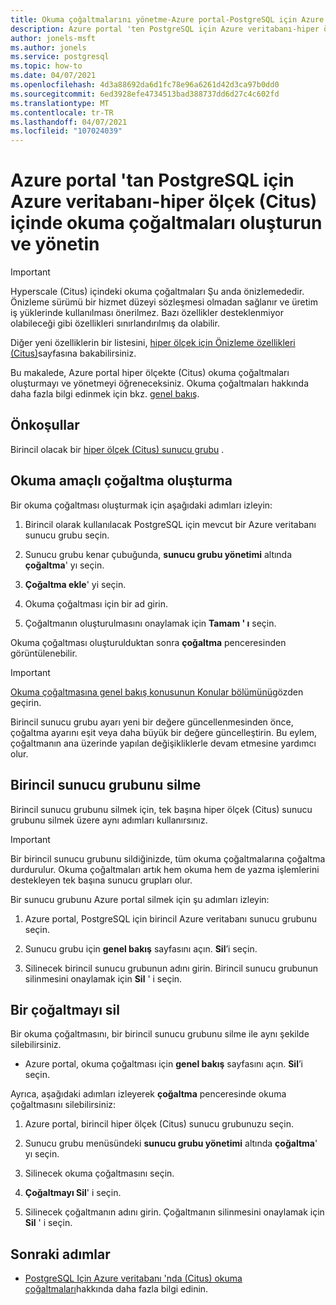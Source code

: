```yaml
---
title: Okuma çoğaltmalarını yönetme-Azure portal-PostgreSQL için Azure veritabanı-hiper ölçek (Citus)
description: Azure portal 'ten PostgreSQL için Azure veritabanı-hiper ölçek (Citus) için okuma çoğaltmaları yönetme hakkında bilgi edinin.
author: jonels-msft
ms.author: jonels
ms.service: postgresql
ms.topic: how-to
ms.date: 04/07/2021
ms.openlocfilehash: 4d3a88692da6d1fc78e96a6261d42d3ca97b0dd0
ms.sourcegitcommit: 6ed3928efe4734513bad388737dd6d27c4c602fd
ms.translationtype: MT
ms.contentlocale: tr-TR
ms.lasthandoff: 04/07/2021
ms.locfileid: "107024039"
---
```

# <a name="create-and-manage-read-replicas-in-azure-database-for-postgresql---hyperscale-citus-from-the-azure-portal"></a>Azure portal 'tan PostgreSQL için Azure veritabanı-hiper ölçek (Citus) içinde okuma çoğaltmaları oluşturun ve yönetin

> [!IMPORTANT]
> Hyperscale (Citus) içindeki okuma çoğaltmaları Şu anda önizlemededir. Önizleme sürümü bir hizmet düzeyi sözleşmesi olmadan sağlanır ve üretim iş yüklerinde kullanılması önerilmez. Bazı özellikler desteklenmiyor olabileceği gibi özellikleri sınırlandırılmış da olabilir.
>
> Diğer yeni özelliklerin bir listesini, [hiper ölçek için Önizleme özellikleri (Citus)](hyperscale-preview-features.md)sayfasına bakabilirsiniz.

Bu makalede, Azure portal hiper ölçekte (Citus) okuma çoğaltmaları oluşturmayı ve yönetmeyi öğreneceksiniz. Okuma çoğaltmaları hakkında daha fazla bilgi edinmek için bkz. [genel bakış](concepts-hyperscale-read-replicas.md).


## <a name="prerequisites"></a>Önkoşullar

Birincil olacak bir [hiper ölçek (Citus) sunucu grubu](quickstart-create-hyperscale-portal.md) .

## <a name="create-a-read-replica"></a>Okuma amaçlı çoğaltma oluşturma

Bir okuma çoğaltması oluşturmak için aşağıdaki adımları izleyin:

1. Birincil olarak kullanılacak PostgreSQL için mevcut bir Azure veritabanı sunucu grubu seçin. 

2. Sunucu grubu kenar çubuğunda, **sunucu grubu yönetimi** altında **çoğaltma**' yı seçin.

3. **Çoğaltma ekle**' yi seçin.

4. Okuma çoğaltması için bir ad girin. 

5. Çoğaltmanın oluşturulmasını onaylamak için **Tamam ' ı** seçin.

Okuma çoğaltması oluşturulduktan sonra **çoğaltma** penceresinden görüntülenebilir.

> [!IMPORTANT]
>
> [Okuma çoğaltmasına genel bakış konusunun Konular bölümünü](concepts-hyperscale-read-replicas.md#considerations)gözden geçirin.
>
> Birincil sunucu grubu ayarı yeni bir değere güncellenmesinden önce, çoğaltma ayarını eşit veya daha büyük bir değere güncelleştirin. Bu eylem, çoğaltmanın ana üzerinde yapılan değişikliklerle devam etmesine yardımcı olur.

## <a name="delete-a-primary-server-group"></a>Birincil sunucu grubunu silme

Birincil sunucu grubunu silmek için, tek başına hiper ölçek (Citus) sunucu grubunu silmek üzere aynı adımları kullanırsınız. 

> [!IMPORTANT]
>
> Bir birincil sunucu grubunu sildiğinizde, tüm okuma çoğaltmalarına çoğaltma durdurulur. Okuma çoğaltmaları artık hem okuma hem de yazma işlemlerini destekleyen tek başına sunucu grupları olur.

Bir sunucu grubunu Azure portal silmek için şu adımları izleyin:

1. Azure portal, PostgreSQL için birincil Azure veritabanı sunucu grubunu seçin.

2. Sunucu grubu için **genel bakış** sayfasını açın. **Sil**’i seçin.
 
3. Silinecek birincil sunucu grubunun adını girin. Birincil sunucu grubunun silinmesini onaylamak için **Sil** ' i seçin.
 

## <a name="delete-a-replica"></a>Bir çoğaltmayı sil

Bir okuma çoğaltmasını, bir birincil sunucu grubunu silme ile aynı şekilde silebilirsiniz.

- Azure portal, okuma çoğaltması için **genel bakış** sayfasını açın. **Sil**’i seçin.
 
Ayrıca, aşağıdaki adımları izleyerek **çoğaltma** penceresinde okuma çoğaltmasını silebilirsiniz:

1. Azure portal, birincil hiper ölçek (Citus) sunucu grubunuzu seçin.

2. Sunucu grubu menüsündeki **sunucu grubu yönetimi** altında **çoğaltma**' yı seçin.

3. Silinecek okuma çoğaltmasını seçin.
 
4. **Çoğaltmayı Sil**' i seçin.
 
5. Silinecek çoğaltmanın adını girin. Çoğaltmanın silinmesini onaylamak için **Sil** ' i seçin.

## <a name="next-steps"></a>Sonraki adımlar

* [PostgreSQL Için Azure veritabanı 'nda (Citus) okuma çoğaltmaları](concepts-hyperscale-read-replicas.md)hakkında daha fazla bilgi edinin.
